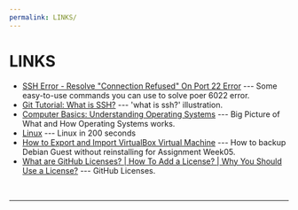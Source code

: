 ```yaml
---
permalink: LINKS/
---
```


# LINKS

* [SSH Error - Resolve "Connection Refused" On Port 22 Error](https://youtu.be/HI3IBzw4vrc?si=FwRDdt7ggFMQSLXE) --- 
Some easy-to-use commands you can use to solve poer 6022 error.
* [Git Tutorial: What is SSH?](https://youtu.be/X9jAjG3PWPo?si=3JvmB7fJpS-ORU2f) --- 
  'what is ssh?' illustration.
* [Computer Basics: Understanding Operating Systems](https://youtu.be/fkGCLIQx1MI?si=HV06Z_8Dh-hxCI2g) --- Big Picture of What and How Operating Systems works.
* [Linux](https://youtu.be/rrB13utjYV4?si=KRzvgpjqCyjiWzCv) --- Linux in 200 seconds
* [How to Export and Import VirtualBox Virtual Machine](https://youtu.be/7GbPbaMwlKw?si=esJLx4d7h8snXNrK) --- How to backup Debian Guest without reinstalling for Assignment Week05.
* [What are GitHub Licenses? | How To Add a License? | Why You Should Use a License?](https://youtu.be/ndORMSnb2nw?si=8_gNurDr8WyxVH-g) --- GitHub Licenses.
<br>
<hr>
